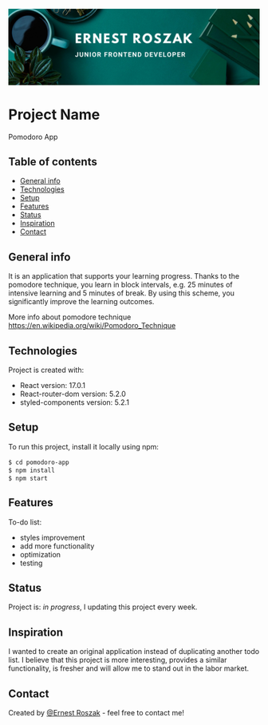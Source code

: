 ![Example screenshot](./src/assets/bannerReadMe.png)

# Project Name

Pomodoro App

## Table of contents

- [General info](#general-info)
- [Technologies](#technologies)
- [Setup](#setup)
- [Features](#features)
- [Status](#status)
- [Inspiration](#inspiration)
- [Contact](#contact)

## General info

It is an application that supports your learning progress. Thanks to the pomodore technique, you learn in block intervals, e.g. 25 minutes of intensive learning and 5 minutes of break. By using this scheme, you significantly improve the learning outcomes.

More info about pomodore technique
https://en.wikipedia.org/wiki/Pomodoro_Technique

## Technologies

Project is created with:

- React version: 17.0.1
- React-router-dom version: 5.2.0
- styled-components version: 5.2.1

## Setup

To run this project, install it locally using npm:

```
$ cd pomodoro-app
$ npm install
$ npm start
```

## Features

To-do list:

- styles improvement
- add more functionality
- optimization
- testing

## Status

Project is: _in progress_, I updating this project every week.

## Inspiration

I wanted to create an original application instead of duplicating another todo list. I believe that this project is more interesting, provides a similar functionality, is fresher and will allow me to stand out in the labor market.

## Contact

Created by [@Ernest Roszak](https://ernest-roszak.github.io/) - feel free to contact me!
